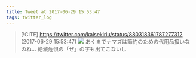 ```yaml
---
title: Tweet at 2017-06-29 15:53:47
tags: twitter_log
---
```


> [!CITE] https://twitter.com/kaisekiriu/status/880318361787277312 (2017-06-29 15:53:47)
> ![](https://twitter.com/kaisekiriu/status/880318361787277312)
> あくまでナマズは節約のための代用品扱いなのね…
> 絶滅危惧の「ぜ」の字も出てこないし
